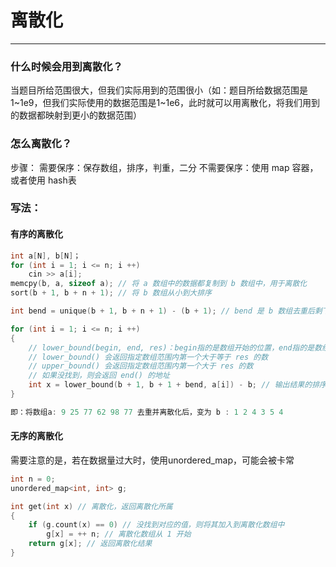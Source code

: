 # 离散化

---

### 什么时候会用到离散化？

当题目所给范围很大，但我们实际用到的范围很小（如：题目所给数据范围是1~1e9，但我们实际使用的数据范围是1~1e6，此时就可以用离散化，将我们用到的数据都映射到更小的数据范围）

### 怎么离散化？

步骤：
	需要保序：保存数组，排序，判重，二分
	不需要保序：使用 map 容器，或者使用 hash表

### 写法：
#### 有序的离散化

```C++
int a[N], b[N]；
for (int i = 1; i <= n; i ++)
	cin >> a[i];
memcpy(b, a, sizeof a); // 将 a 数组中的数据都复制到 b 数组中，用于离散化
sort(b + 1, b + n + 1); // 将 b 数组从小到大排序

int bend = unique(b + 1, b + n + 1) - (b + 1); // bend 是 b 数组去重后剩下的数的个数

for (int i = 1; i <= n; i ++)
{
	// lower_bound(begin, end, res)：begin指的是数组开始的位置，end指的是数组结束位置的下一位，res 指的是要查询的数的大小
	// lower_bound() 会返回指定数组范围内第一个大于等于 res 的数
	// upper_bound() 会返回指定数组范围内第一个大于 res 的数
	// 如果没找到，则会返回 end() 的地址
	int x = lower_bound(b + 1, b + 1 + bend, a[i]) - b; // 输出结果的排序从 1 开始(若要从 0 开始，则lower_bound() - (b + 1) ) 
}

即：将数组a: 9 25 77 62 98 77 去重并离散化后，变为 b : 1 2 4 3 5 4
```

#### 无序的离散化

需要注意的是，若在数据量过大时，使用unordered_map，可能会被卡常
```C++
int n = 0;
unordered_map<int, int> g;

int get(int x) // 离散化，返回离散化所属
{
	if (g.count(x) == 0) // 没找到对应的值，则将其加入到离散化数组中
		g[x] = ++ n; // 离散化数组从 1 开始
	return g[x]; // 返回离散化结果
}
```